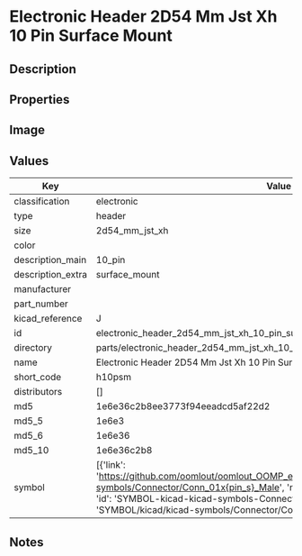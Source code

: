# Electronic Header 2D54 Mm Jst Xh 10 Pin Surface Mount

## Description

## Properties


## Image


## Values

| Key | Value |
| --- | --- |
| classification | electronic |
| type | header |
| size | 2d54_mm_jst_xh |
| color |  |
| description_main | 10_pin |
| description_extra | surface_mount |
| manufacturer |  |
| part_number |  |
| kicad_reference | J |
| id | electronic_header_2d54_mm_jst_xh_10_pin_surface_mount |
| directory | parts/electronic_header_2d54_mm_jst_xh_10_pin_surface_mount |
| name | Electronic Header 2D54 Mm Jst Xh 10 Pin Surface Mount |
| short_code | h10psm |
| distributors | [] |
| md5 | 1e6e36c2b8ee3773f94eeadcd5af22d2 |
| md5_5 | 1e6e3 |
| md5_6 | 1e6e36 |
| md5_10 | 1e6e36c2b8 |
| symbol | [{'link': 'https://github.com/oomlout/oomlout_OOMP_eda_V2/tree/main/SYMBOL/kicad/kicad-symbols/Connector/Conn_01x{pin_s}_Male', 'name': 'Connector : Conn_01x10_Male', 'id': 'SYMBOL-kicad-kicad-symbols-Connector-Conn_01x10_Male', 'directory': 'SYMBOL/kicad/kicad-symbols/Connector/Conn_01x10_Male/'}] |

## Notes

